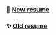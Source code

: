### 💼 [New resume](https://superzombi.github.io/resume/v2/)

### ✨ [Old resume](https://superzombi.github.io/resume/?true)
